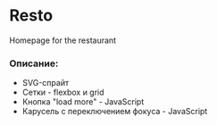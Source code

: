 # Resto
Homepage for the restaurant

### Описание:
* SVG-спрайт
* Сетки - flexbox и grid
* Кнопка "load more" - JavaScript
* Карусель с переключением фокуса - JavaScript
